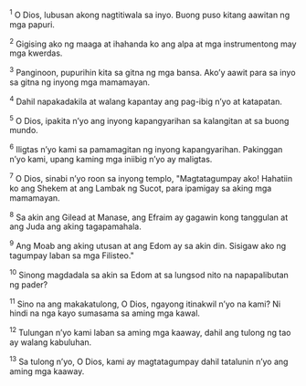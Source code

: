 <sup>1</sup>
O Dios, lubusan akong nagtitiwala sa inyo. Buong puso kitang aawitan ng mga papuri. 

<sup>2</sup>
Gigising ako ng maaga at ihahanda ko ang alpa at mga instrumentong may mga kwerdas. 

<sup>3</sup>
Panginoon, pupurihin kita sa gitna ng mga bansa. Akoʼy aawit para sa inyo sa gitna ng inyong mga mamamayan. 

<sup>4</sup>
Dahil napakadakila at walang kapantay ang pag-ibig nʼyo at katapatan. 

<sup>5</sup>
O Dios, ipakita nʼyo ang inyong kapangyarihan sa kalangitan at sa buong mundo. 

<sup>6</sup>
Iligtas nʼyo kami sa pamamagitan ng inyong kapangyarihan. Pakinggan nʼyo kami, upang kaming mga iniibig nʼyo ay maligtas. 

<sup>7</sup>
O Dios, sinabi nʼyo roon sa inyong templo, "Magtatagumpay ako! Hahatiin ko ang Shekem at ang Lambak ng Sucot, para ipamigay sa aking mga mamamayan. 

<sup>8</sup>
Sa akin ang Gilead at Manase, ang Efraim ay gagawin kong tanggulan at ang Juda ang aking tagapamahala. 

<sup>9</sup>
Ang Moab ang aking utusan at ang Edom ay sa akin din. Sisigaw ako ng tagumpay laban sa mga Filisteo." 

<sup>10</sup>
Sinong magdadala sa akin sa Edom at sa lungsod nito na napapalibutan ng pader? 

<sup>11</sup>
Sino na ang makakatulong, O Dios, ngayong itinakwil nʼyo na kami? Ni hindi na nga kayo sumasama sa aming mga kawal. 

<sup>12</sup>
Tulungan nʼyo kami laban sa aming mga kaaway, dahil ang tulong ng tao ay walang kabuluhan. 

<sup>13</sup>
Sa tulong nʼyo, O Dios, kami ay magtatagumpay dahil tatalunin nʼyo ang aming mga kaaway.